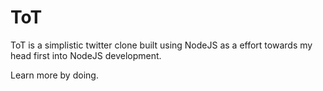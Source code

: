 # ToT
ToT is a simplistic twitter clone built using NodeJS as a effort towards my head first into NodeJS development.

Learn more by doing.

